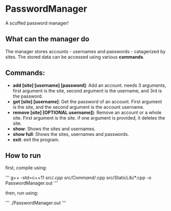 # PasswordManager
A scuffed password manager!

## What can the manager do
The manager stores accounts - usernames and passwords - catagerized by sites.
The stored data can be accessed using various **commands**.

## Commands:
- **add [site] [username] [password]**: Add an account. needs 3 arguments, first argument is the site, second argument is the username, and 3rd is the password.
- **get [site] [username]**: Get the password of an account. First argument is the site, and the second argument is the account username.
- **remove [site] [OPTIONAL username])**: Remove an account or a whole site. First argument is the site. if one argument is provided, it deletes the site.
- **show**: Shows the sites and usernames.
- **show full**: Shows the sites, usernames and passwords.
- **exit**: exit the program.

## How to run
first, compile using:

'''
g++ -std=c++11 src/*.cpp src/Command/*.cpp src/StaticLib/*.cpp -o PasswordManager.out
'''

then, run using:

'''
./PasswordManager.out
'''
